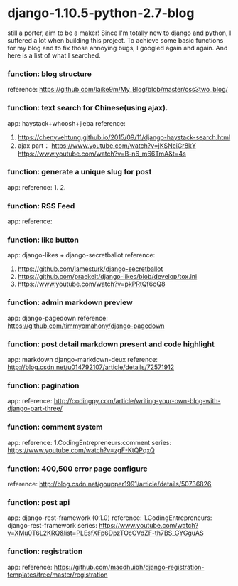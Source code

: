 # django-1.10.5-python-2.7-blog
still a porter, aim to be a maker!
Since I'm totally new to django and python, I suffered a lot when building this project. To achieve some basic functions for my blog and to fix those annoying bugs, I googled again and again. And here is a list of what I searched. 


### function: blog structure
reference:  https://github.com/laike9m/My_Blog/blob/master/css3two_blog/

### function: text search for Chinese(using ajax).
app: haystack+whoosh+jieba
reference: 
  1. https://chenyvehtung.github.io/2015/09/11/django-haystack-search.html
  2. ajax part：
            https://www.youtube.com/watch?v=jKSNciGr8kY
            https://www.youtube.com/watch?v=B-n6_m66TmA&t=4s

### function: generate a unique slug for post 
app:
reference:
  1.
  2.

### function: RSS Feed
app:
reference:
 
### function: like button
app: django-likes + django-secretballot
reference:
  1. https://github.com/jamesturk/django-secretballot
  2. https://github.com/praekelt/django-likes/blob/develop/tox.ini
  3. https://www.youtube.com/watch?v=pkPRtQf6oQ8
  
### function: admin markdown preview
app: django-pagedown
reference: https://github.com/timmyomahony/django-pagedown

### function: post detail markdown present and code highlight
app: markdown django-markdown-deux 
reference: http://blog.csdn.net/u014792107/article/details/72571912

### function: pagination
app: 
reference:  http://codingpy.com/article/writing-your-own-blog-with-django-part-three/

### function: comment system
app: 
reference:
  1.CodingEntrepreneurs:comment series:
    https://www.youtube.com/watch?v=zgF-KtQPqxQ

### function: 400,500 error page configure 
reference:  http://blog.csdn.net/goupper1991/article/details/50736826

### function: post api
app: django-rest-framework (0.1.0)
reference:
  1.CodingEntrepreneurs: django-rest-framework series:
    https://www.youtube.com/watch?v=XMu0T6L2KRQ&list=PLEsfXFp6DpzTOcOVdZF-th7BS_GYGguAS

### function: registration 
app: 
reference: https://github.com/macdhuibh/django-registration-templates/tree/master/registration
    
    
    
